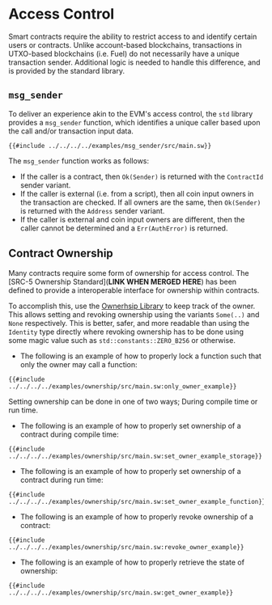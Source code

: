 # Access Control

<!-- This section should explain access control in Sway -->
<!-- access_control:example:start -->
Smart contracts require the ability to restrict access to and identify certain users or contracts. Unlike account-based blockchains, transactions in UTXO-based blockchains (i.e. Fuel) do not necessarily have a unique transaction sender. Additional logic is needed to handle this difference, and is provided by the standard library.
<!-- access_control:example:end -->

## `msg_sender`

<!-- This section should explain what the `msg_sender` method is -->
<!-- msg_sender:example:start -->
To deliver an experience akin to the EVM's access control, the `std` library provides a `msg_sender` function, which identifies a unique caller based upon the call and/or transaction input data.
<!-- msg_sender:example:end -->

```sway
{{#include ../../../../examples/msg_sender/src/main.sw}}
```

<!-- This section should explain how the `msg_sender` method works -->
<!-- msg_sender_details:example:start -->
The `msg_sender` function works as follows:

- If the caller is a contract, then `Ok(Sender)` is returned with the `ContractId` sender variant.
- If the caller is external (i.e. from a script), then all coin input owners in the transaction are checked. If all owners are the same, then `Ok(Sender)` is returned with the `Address` sender variant.
- If the caller is external and coin input owners are different, then the caller cannot be determined and a `Err(AuthError)` is returned.
<!-- msg_sender_details:example:end -->

## Contract Ownership

Many contracts require some form of ownership for access control. The [SRC-5 Ownership Standard](**LINK WHEN MERGED HERE**) has been defined to provide a interoperable interface for ownership within contracts. 

To accomplish this, use the [Ownerhsip Library](https://github.com/FuelLabs/sway-libs/tree/master/libs/ownership) to keep track of the owner. This allows setting and revoking ownership using the variants `Some(..)` and `None` respectively. This is better, safer, and more readable than using the `Identity` type directly where revoking ownership has to be done using some magic value such as `std::constants::ZERO_B256` or otherwise.

- The following is an example of how to properly lock a function such that only the owner may call a function:

```sway
{{#include ../../../../examples/ownership/src/main.sw:only_owner_example}}
```

Setting ownership can be done in one of two ways; During compile time or run time.

- The following is an example of how to properly set ownership of a contract during compile time:

```sway
{{#include ../../../../examples/ownership/src/main.sw:set_owner_example_storage}}
```

- The following is an example of how to properly set ownership of a contract during run time:

```sway
{{#include ../../../../examples/ownership/src/main.sw:set_owner_example_function}}
```

- The following is an example of how to properly revoke ownership of a contract:

```sway
{{#include ../../../../examples/ownership/src/main.sw:revoke_owner_example}}
```

- The following is an example of how to properly retrieve the state of ownership:

```sway
{{#include ../../../../examples/ownership/src/main.sw:get_owner_example}}
```
